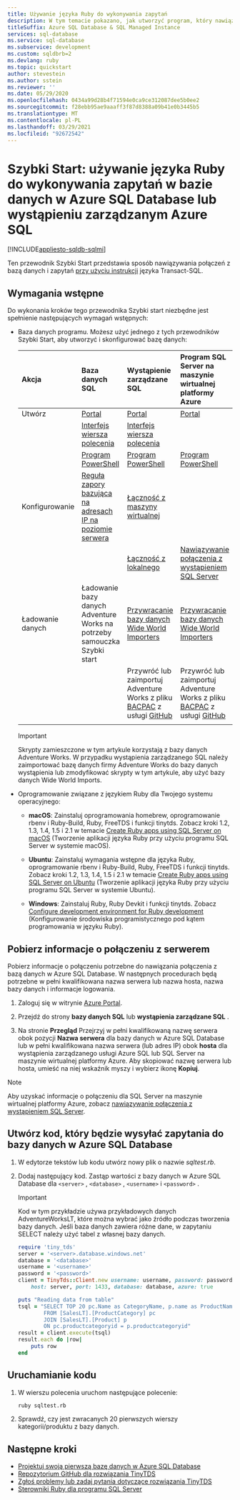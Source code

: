 ```yaml
---
title: Używanie języka Ruby do wykonywania zapytań
description: W tym temacie pokazano, jak utworzyć program, który nawiązuje połączenie z bazą danych i wykonać zapytania przy użyciu instrukcji języka Transact-SQL.
titleSuffix: Azure SQL Database & SQL Managed Instance
services: sql-database
ms.service: sql-database
ms.subservice: development
ms.custom: sqldbrb=2
ms.devlang: ruby
ms.topic: quickstart
author: stevestein
ms.author: sstein
ms.reviewer: ''
ms.date: 05/29/2020
ms.openlocfilehash: 0434a99d28b4f71594e0ca9ce312087dee5b0ee2
ms.sourcegitcommit: f28ebb95ae9aaaff3f87d8388a09b41e0b3445b5
ms.translationtype: MT
ms.contentlocale: pl-PL
ms.lasthandoff: 03/29/2021
ms.locfileid: "92672542"
---
```

# <a name="quickstart-use-ruby-to-query-a-database-in-azure-sql-database-or-azure-sql-managed-instance"></a>Szybki Start: używanie języka Ruby do wykonywania zapytań w bazie danych w Azure SQL Database lub wystąpieniu zarządzanym Azure SQL
[!INCLUDE[appliesto-sqldb-sqlmi](../includes/appliesto-sqldb-sqlmi.md)]

Ten przewodnik Szybki Start przedstawia sposób nawiązywania połączeń z bazą danych i zapytań [przy użyciu instrukcji](https://www.ruby-lang.org) języka Transact-SQL.

## <a name="prerequisites"></a>Wymagania wstępne

Do wykonania kroków tego przewodnika Szybki start niezbędne jest spełnienie następujących wymagań wstępnych:

- Baza danych programu. Możesz użyć jednego z tych przewodników Szybki Start, aby utworzyć i skonfigurować bazę danych:

  | Akcja | Baza danych SQL | Wystąpienie zarządzane SQL | Program SQL Server na maszynie wirtualnej platformy Azure |
  |:--- |:--- |:---|:---|
  | Utwórz| [Portal](single-database-create-quickstart.md) | [Portal](../managed-instance/instance-create-quickstart.md) | [Portal](../virtual-machines/windows/sql-vm-create-portal-quickstart.md)
  || [Interfejs wiersza polecenia](scripts/create-and-configure-database-cli.md) | [Interfejs wiersza polecenia](https://medium.com/azure-sqldb-managed-instance/working-with-sql-managed-instance-using-azure-cli-611795fe0b44) |
  || [Program PowerShell](scripts/create-and-configure-database-powershell.md) | [Program PowerShell](../managed-instance/scripts/create-configure-managed-instance-powershell.md) | [Program PowerShell](../virtual-machines/windows/sql-vm-create-powershell-quickstart.md)
  | Konfigurowanie | [Reguła zapory bazująca na adresach IP na poziomie serwera](firewall-create-server-level-portal-quickstart.md)| [Łączność z maszyny wirtualnej](../managed-instance/connect-vm-instance-configure.md)|
  |||[Łączność z lokalnego](../managed-instance/point-to-site-p2s-configure.md) | [Nawiązywanie połączenia z wystąpieniem SQL Server](../virtual-machines/windows/sql-vm-create-portal-quickstart.md)
  |Ładowanie danych|Ładowanie bazy danych Adventure Works na potrzeby samouczka Szybki start|[Przywracanie bazy danych Wide World Importers](../managed-instance/restore-sample-database-quickstart.md) | [Przywracanie bazy danych Wide World Importers](../managed-instance/restore-sample-database-quickstart.md) |
  |||Przywróć lub zaimportuj Adventure Works z pliku [BACPAC](database-import.md) z usługi [GitHub](https://github.com/Microsoft/sql-server-samples/tree/master/samples/databases/adventure-works)| Przywróć lub zaimportuj Adventure Works z pliku [BACPAC](database-import.md) z usługi [GitHub](https://github.com/Microsoft/sql-server-samples/tree/master/samples/databases/adventure-works)|
  |||

  > [!IMPORTANT]
  > Skrypty zamieszczone w tym artykule korzystają z bazy danych Adventure Works. W przypadku wystąpienia zarządzanego SQL należy zaimportować bazę danych firmy Adventure Works do bazy danych wystąpienia lub zmodyfikować skrypty w tym artykule, aby użyć bazy danych Wide World Imports.
  
- Oprogramowanie związane z językiem Ruby dla Twojego systemu operacyjnego:
  
  - **macOS**: Zainstaluj oprogramowania homebrew, oprogramowanie rbenv i Ruby-Build, Ruby, FreeTDS i funkcji tinytds. Zobacz kroki 1.2, 1.3, 1.4, 1.5 i 2.1 w temacie [Create Ruby apps using SQL Server on macOS](https://www.microsoft.com/sql-server/developer-get-started/ruby/mac/) (Tworzenie aplikacji języka Ruby przy użyciu programu SQL Server w systemie macOS).
  
  - **Ubuntu**: Zainstaluj wymagania wstępne dla języka Ruby, oprogramowanie rbenv i Ruby-Build, Ruby, FreeTDS i funkcji tinytds. Zobacz kroki 1.2, 1.3, 1.4, 1.5 i 2.1 w temacie [Create Ruby apps using SQL Server on Ubuntu](https://www.microsoft.com/sql-server/developer-get-started/ruby/ubuntu/) (Tworzenie aplikacji języka Ruby przy użyciu programu SQL Server w systemie Ubuntu).
  
  - **Windows**: Zainstaluj Ruby, Ruby Devkit i funkcji tinytds. Zobacz [Configure development environment for Ruby development](/sql/connect/ruby/step-1-configure-development-environment-for-ruby-development) (Konfigurowanie środowiska programistycznego pod kątem programowania w języku Ruby).

## <a name="get-server-connection-information"></a>Pobierz informacje o połączeniu z serwerem

Pobierz informacje o połączeniu potrzebne do nawiązania połączenia z bazą danych w Azure SQL Database. W następnych procedurach będą potrzebne w pełni kwalifikowana nazwa serwera lub nazwa hosta, nazwa bazy danych i informacje logowania.

1. Zaloguj się w witrynie [Azure Portal](https://portal.azure.com/).

2. Przejdź do strony **bazy danych SQL**  lub **wystąpienia zarządzane SQL** .

3. Na stronie **Przegląd** Przejrzyj w pełni kwalifikowaną nazwę serwera obok pozycji **Nazwa serwera** dla bazy danych w Azure SQL Database lub w pełni kwalifikowana nazwa serwera (lub adres IP) obok **hosta** dla wystąpienia zarządzanego usługi Azure SQL lub SQL Server na maszynie wirtualnej platformy Azure. Aby skopiować nazwę serwera lub hosta, umieść na niej wskaźnik myszy i wybierz ikonę **Kopiuj**.

> [!NOTE]
> Aby uzyskać informacje o połączeniu dla SQL Server na maszynie wirtualnej platformy Azure, zobacz [nawiązywanie połączenia z wystąpieniem SQL Server](../virtual-machines/windows/sql-vm-create-portal-quickstart.md#connect-to-sql-server).

## <a name="create-code-to-query-your-database-in-azure-sql-database"></a>Utwórz kod, który będzie wysyłać zapytania do bazy danych w Azure SQL Database

1. W edytorze tekstów lub kodu utwórz nowy plik o nazwie *sqltest.rb*.

1. Dodaj następujący kod. Zastąp wartości z bazy danych w Azure SQL Database dla `<server>` , `<database>` , `<username>` i `<password>` .

   >[!IMPORTANT]
   >Kod w tym przykładzie używa przykładowych danych AdventureWorksLT, które można wybrać jako źródło podczas tworzenia bazy danych. Jeśli baza danych zawiera różne dane, w zapytaniu SELECT należy użyć tabel z własnej bazy danych. 

   ```ruby
   require 'tiny_tds'
   server = '<server>.database.windows.net'
   database = '<database>'
   username = '<username>'
   password = '<password>'
   client = TinyTds::Client.new username: username, password: password, 
       host: server, port: 1433, database: database, azure: true
   
   puts "Reading data from table"
   tsql = "SELECT TOP 20 pc.Name as CategoryName, p.name as ProductName
           FROM [SalesLT].[ProductCategory] pc
           JOIN [SalesLT].[Product] p
           ON pc.productcategoryid = p.productcategoryid"
   result = client.execute(tsql)
   result.each do |row|
       puts row
   end
   ```

## <a name="run-the-code"></a>Uruchamianie kodu

1. W wierszu polecenia uruchom następujące polecenie:

   ```bash
   ruby sqltest.rb
   ```
   
1. Sprawdź, czy jest zwracanych 20 pierwszych wierszy kategorii/produktu z bazy danych. 

## <a name="next-steps"></a>Następne kroki
- [Projektuj swoją pierwszą bazę danych w Azure SQL Database](design-first-database-tutorial.md)
- [Repozytorium GitHub dla rozwiązania TinyTDS](https://github.com/rails-sqlserver/tiny_tds)
- [Zgłoś problemy lub zadaj pytania dotyczące rozwiązania TinyTDS](https://github.com/rails-sqlserver/tiny_tds/issues)
- [Sterowniki Ruby dla programu SQL Server](/sql/connect/ruby/ruby-driver-for-sql-server/)